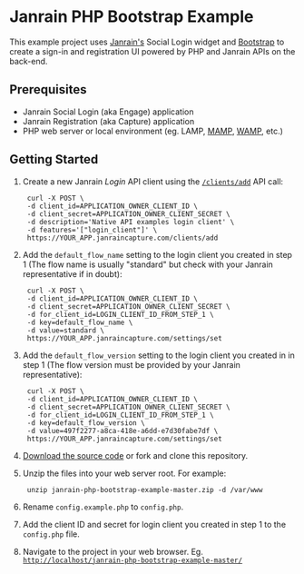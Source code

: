 Janrain PHP Bootstrap Example
=============================

This example project uses [Janrain's](http://janrain.com) Social Login widget
and [Bootstrap](http://getbootstrap.com) to create a sign-in and registration UI
powered by PHP and Janrain APIs on the back-end.


Prerequisites
-------------

* Janrain Social Login (aka Engage) application
* Janrain Registration (aka Capture) application
* PHP web server or local environment (eg. LAMP,
  [MAMP](https://www.mamp.info/en/), [WAMP](http://www.wampserver.com/en/), etc.)


Getting Started
---------------

1. Create a new Janrain *Login* API client using the
   [`/clients/add`](http://developers.janrain.com/rest-api/methods/api-client-configuration/clients/add-3/)
   API call:

        curl -X POST \
        -d client_id=APPLICATION_OWNER_CLIENT_ID \
        -d client_secret=APPLICATION_OWNER_CLIENT_SECRET \
        -d description='Native API examples login client' \
        -d features='["login_client"]' \
        https://YOUR_APP.janraincapture.com/clients/add

2. Add the `default_flow_name` setting to the login client you created in step
   1 (The flow name is usually "standard" but check with your Janrain
   representative if in doubt):

        curl -X POST \
        -d client_id=APPLICATION_OWNER_CLIENT_ID \
        -d client_secret=APPLICATION_OWNER_CLIENT_SECRET \
        -d for_client_id=LOGIN_CLIENT_ID_FROM_STEP_1 \
        -d key=default_flow_name \
        -d value=standard \
        https://YOUR_APP.janraincapture.com/settings/set

3. Add the `default_flow_version` setting to the login client you created in
   in step 1 (The flow version must be provided by your Janrain representative):

        curl -X POST \
        -d client_id=APPLICATION_OWNER_CLIENT_ID \
        -d client_secret=APPLICATION_OWNER_CLIENT_SECRET \
        -d for_client_id=LOGIN_CLIENT_ID_FROM_STEP_1 \
        -d key=default_flow_version \
        -d value=497f2277-a8ca-418e-a6dd-e7d30fabe7df \
        https://YOUR_APP.janraincapture.com/settings/set

4. [Download the source code](https://github.com/JanrainMicah/janrain-php-bootstrap-example/archive/master.zip)
   or fork and clone this repository.

5. Unzip the files into your web server root. For example:

        unzip janrain-php-bootstrap-example-master.zip -d /var/www

6. Rename `config.example.php` to `config.php`.

7. Add the client ID and secret for login client you created in step 1 to the
   `config.php` file.

8. Navigate to the project in your web browser. Eg.
   [`http://localhost/janrain-php-bootstrap-example-master/`](http://localhost/janrain-php-bootstrap-example-master/)